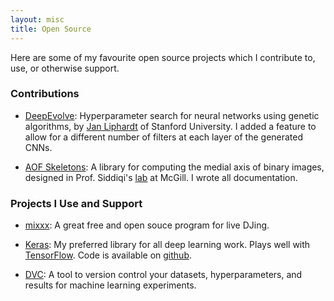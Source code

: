 ```yaml
---
layout: misc
title: Open Source
---
```


Here are some of my favourite open source projects which I contribute to, use,
or otherwise support.

### Contributions
- [DeepEvolve](https://https://github.com/jliphard/DeepEvolve):
Hyperparameter search for neural networks using genetic algorithms,
by [Jan Liphardt](https://liphardtlab.stanford.edu/) of Stanford University.
I added a feature to allow for a different number of filters at each layer of
the generated CNNs.

- [AOF Skeletons](https://github.com/mrezanejad/AOFSkeletons):
A library for computing the medial axis of binary images, designed in Prof.
Siddiqi's [lab](https://www.cim.mcgill.ca/~shape/) at McGill.
I wrote all documentation.

### Projects I Use and Support
- [mixxx](https://mixxx.org): A great free and open souce program for live 
DJing.

- [Keras](https://keras.io): My preferred library for all deep learning work.
Plays well with [TensorFlow](https://www.tensorflow.org).
Code is available on [github](https://github.com/keras-team/keras).

- [DVC](https://https://dvc.org/): A tool to version control your datasets,
hyperparameters, and results for machine learning experiments.
